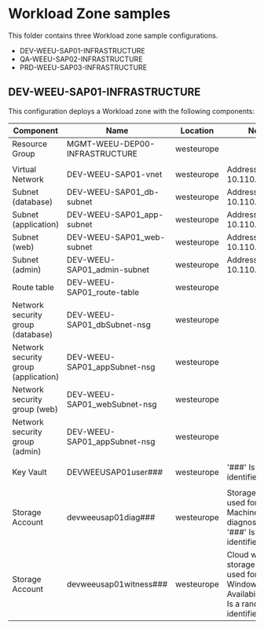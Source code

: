 # Workload Zone samples #

This folder contains three Workload zone sample configurations.

- DEV-WEEU-SAP01-INFRASTRUCTURE
- QA-WEEU-SAP02-INFRASTRUCTURE
- PRD-WEEU-SAP03-INFRASTRUCTURE

## DEV-WEEU-SAP01-INFRASTRUCTURE ##

This configuration deploys a Workload zone with the following components:

| Component                            | Name                            | Location        | Notes                                          |
| ------------------------------------ | ------------------------------- | --------------- | ---------------------------------------------- |
| Resource Group                       | MGMT-WEEU-DEP00-INFRASTRUCTURE  | westeurope      |                                                |
|                                      |                                 |                 |                                                |
| Virtual Network                      | DEV-WEEU-SAP01-vnet             | westeurope      | Address space:     10.110.0.0/16               |
| Subnet (database)                    | DEV-WEEU-SAP01_db-subnet        | westeurope      | Address space:     10.110.96.0/19              |
| Subnet (application)                 | DEV-WEEU-SAP01_app-subnet       | westeurope      | Address space:     10.110.32.0/19              |
| Subnet (web)                         | DEV-WEEU-SAP01_web-subnet       | westeurope      | Address space:     10.110.128.0/19             |
| Subnet (admin)                       | DEV-WEEU-SAP01_admin-subnet     | westeurope      | Address space:     10.110.0.0/19               |
| Route table                          | DEV-WEEU-SAP01_route-table      | westeurope      |                                                |
| Network security group (database)    | DEV-WEEU-SAP01_dbSubnet-nsg     | westeurope      |                                                |
| Network security group (application) | DEV-WEEU-SAP01_appSubnet-nsg    | westeurope      |                                                |
| Network security group (web)         | DEV-WEEU-SAP01_webSubnet-nsg    | westeurope      |                                                |
| Network security group (admin)       | DEV-WEEU-SAP01_appSubnet-nsg    | westeurope      |                                                |
|                                      |                                 |                 |                                                |
| Key Vault                            | DEVWEEUSAP01user###             | westeurope      | '###' Is a random identifier                   |
|                                      |                                 |                 |                                                |
| Storage Account                      | devweeusap01diag###             | westeurope      | Storage account used for Virtual Machine diagnostic logs. '###' Is a random identifier                   |
| Storage Account                      | devweeusap01witness###          | westeurope      | Cloud witness storage account used for Windows High Availability. '###' Is a random identifier                   |

